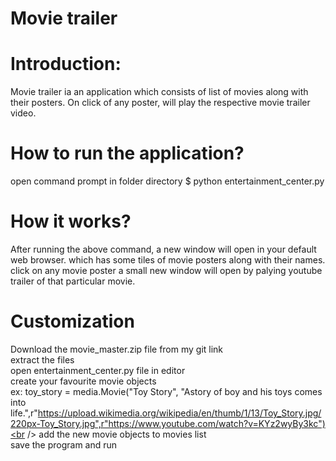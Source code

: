 # Movie trailer

# Introduction:
Movie trailer ia an application which consists of list of movies along  with 
their posters. On click of any poster, will play the respective movie trailer 
video.

# How to run the application?
open command prompt in folder directory
$ python entertainment_center.py

# How it works?
After running the above command, a new window will open in your default web browser. which has some tiles of movie posters along with their names. click on any movie poster a small new window will open by palying youtube trailer of that particular movie. 

# Customization
Download the movie_master.zip file from my git link<br /> 
extract the files<br />
open entertainment_center.py file in editor<br />
create your favourite movie objects<br /> 
ex: toy_story = media.Movie("Toy Story", "Astory of boy and his toys comes into life.",r"https://upload.wikimedia.org/wikipedia/en/thumb/1/13/Toy_Story.jpg/220px-Toy_Story.jpg",r"https://www.youtube.com/watch?v=KYz2wyBy3kc")<br />
add the new movie objects to movies list<br />
save the program and run<br />

